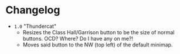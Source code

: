 # Changelog

* `1.0` "Thundercat"
  * Resizes the Class Hall/Garrison button to be the size of normal buttons. OCD? Where? Do I have any on me?!
  * Moves said button to the NW (top left) of the default minimap.
